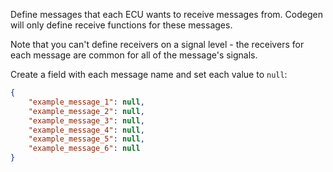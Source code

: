 Define messages that each ECU wants to receive messages from. Codegen will only define receive functions for these messages.

Note that you can't define receivers on a signal level - the receivers for each message are common for all of the message's signals.

Create a field with each message name and set each value to `null`:
```json
{
    "example_message_1": null,
    "example_message_2": null,
    "example_message_3": null,
    "example_message_4": null,
    "example_message_5": null,
    "example_message_6": null
}
```
